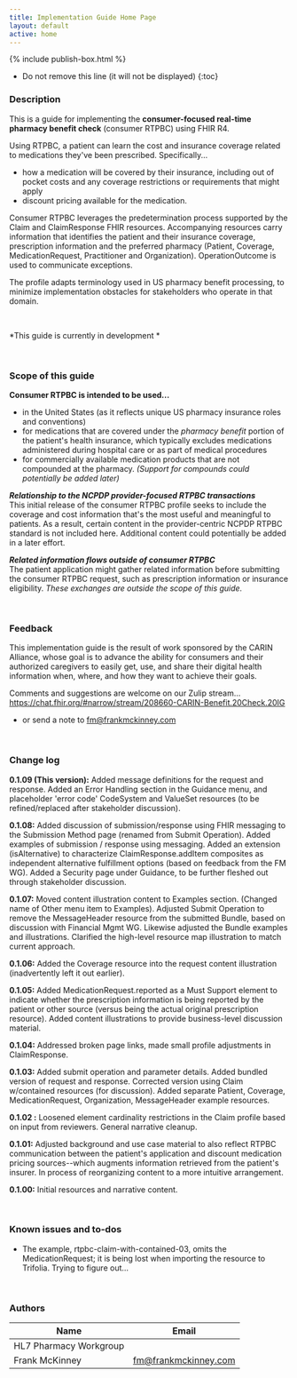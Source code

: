```yaml
---
title: Implementation Guide Home Page
layout: default
active: home
---
```


{% include publish-box.html %}

<!-- { :.no_toc } -->

<!-- TOC  the css styling for this is \pages\assets\css\project.css under 'markdown-toc'-->

* Do not remove this line (it will not be displayed)
{:toc}

<!-- end TOC -->

### Description

This is a guide for implementing the **consumer-focused real-time pharmacy benefit check** (consumer RTPBC) using FHIR R4.

Using RTPBC, a patient can learn the cost and insurance coverage related to medications they've been prescribed. Specifically... 
* how a medication will be covered by their insurance, including out of pocket costs and any coverage restrictions or requirements that might apply
* discount pricing available for the medication. 

Consumer RTPBC leverages the predetermination process supported by the Claim and ClaimResponse FHIR resources. Accompanying resources carry information that identifies the patient and their insurance coverage, prescription information and the preferred pharmacy (Patient, Coverage, MedicationRequest, Practitioner and Organization). OperationOutcome is used to communicate exceptions.

The profile adapts terminology used in US pharmacy benefit processing, to minimize implementation obstacles for stakeholders who operate in that domain.

<br/>

*This guide is currently in development *

<br/>


### Scope of this guide
**Consumer RTPBC is intended to be used...**
* in the United States (as it reflects unique US pharmacy insurance roles and conventions)
* for medications that are covered under the *pharmacy benefit* portion of the patient's health insurance, which typically excludes medications administered during hospital care or as part of medical procedures
* for commercially available medication products that are not compounded at the pharmacy. *(Support for compounds could potentially be added later)*

***Relationship to the NCPDP provider-focused RTPBC transactions*** <br/>
This initial release of the consumer RTPBC profile seeks to include the coverage and cost information that's the most useful and meaningful to patients. As a result, certain content in the provider-centric NCPDP RTPBC standard is not included here. Additional content could potentially be added in a later effort.

***Related information flows outside of consumer RTPBC*** <br/>
The patient application might gather related information before submitting the consumer RTPBC request, such as prescription information or insurance eligibility. *These exchanges are outside the scope of this guide.*

<br>

### Feedback
This implementation guide is the result of work sponsored by the CARIN Alliance, whose goal is to advance the ability for consumers and their authorized caregivers to easily get, use, and share their digital health information when, where, and how they want to achieve their goals.

Comments and suggestions are welcome on our Zulip stream...
https://chat.fhir.org/#narrow/stream/208660-CARIN-Benefit.20Check.20IG

* or send a note to fm@frankmckinney.com

<br/>

### Change log

**0.1.09 (This version):** Added message definitions for the request and response. Added an Error Handling section in the Guidance menu, and placeholder 'error code' CodeSystem and ValueSet resources (to be refined/replaced after stakeholder discussion). 

**0.1.08:** Added discussion of submission/response using FHIR messaging to the Submission Method page (renamed from Submit Operation). Added examples of submission / response using messaging. Added an extension (isAlternative) to characterize ClaimResponse.addItem composites as independent alternative fulfillment options (based on feedback from the FM WG). Added a Security page under Guidance, to be further fleshed out through stakeholder discussion.

**0.1.07:** Moved content illustration content to Examples section. (Changed name of Other menu item to Examples). Adjusted Submit Operation to remove the MessageHeader resource from the submitted Bundle, based on discussion with Financial Mgmt WG. Likewise adjusted the Bundle examples and illustrations. Clarified the high-level resource map illustration to match current approach. 

**0.1.06:** Added the Coverage resource into the request content illustration (inadvertently left it out earlier).

**0.1.05:** Added MedicationRequest.reported as a Must Support element to indicate whether the prescription information is being reported by the patient or other source (versus being the actual original prescription resource). Added content illustrations to provide business-level discussion material.

**0.1.04:** Addressed broken page links, made small profile adjustments in ClaimResponse.

**0.1.03:** Added submit operation and parameter details. Added bundled version of request and response. Corrected version using Claim w/contained resources (for discussion). Added separate Patient, Coverage, MedicationRequest, Organization, MessageHeader example resources.

**0.1.02 :** Loosened element cardinality restrictions in the Claim profile based on input from reviewers. General narrative cleanup.

**0.1.01:** Adjusted background and use case material to also reflect RTPBC communication between the patient's application and discount medication pricing sources--which augments information retrieved from the patient's insurer. In process of reorganizing content to a more intuitive arrangement. 

**0.1.00:** Initial resources and narrative content.

<br/>

### Known issues and to-dos
* The example, rtpbc-claim-with-contained-03, omits the MedicationRequest; it is being lost when importing the resource to Trifolia. Trying to figure out...


<br/>

### Authors

<table>
<thead>
<tr>
<th>Name</th>
<th>Email</th>
</tr>
</thead>
<tbody>
<tr>
<td>HL7 Pharmacy Workgroup</td>
<td></td>
</tr>
<tr>
<td>Frank McKinney</td>
<td><a href="mailto:fm@frankmckinney.com">fm@frankmckinney.com</a></td>
</tr>
</tbody>
</table>


